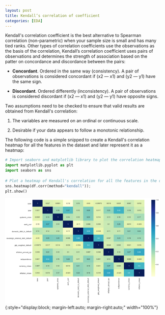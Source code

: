 ```yaml
---
layout: post
title: Kendall’s correlation of coefficient
categories: [EDA]
---
```


Kendall's correlation coefficient is the best alternative to Spearman correlation (non-parametric) when your sample size is small and has many tied ranks. Other types of correlation coefficients use the observations as the basis of the correlation, Kendall’s correlation coefficient uses pairs of observations and determines the strength of association based on the patter on concordance and discordance between the pairs:

* **Concordant**. Ordered in the same way (consistency). A pair of observations is considered concordant if (x2 — x1) and (y2 — y1) have the same sign.

* **Discordant**. Ordered differently (inconsistency). A pair of observations is considered discordant if (x2 — x1) and (y2 — y1) have opposite signs.

Two assumptions need to be checked to ensure that valid results are obtained from Kendall's correlation:

1. The variables are measured on an ordinal or continuous scale.

2. Desirable if your data appears to follow a monotonic relationship.

The following code is a simple snipped to create a Kendall's correlation heatmap for all the features in the dataset and later represent it as a heatmap:

```python
# Import seaborn and matplotlib library to plot the correlation heatmap
import matplotlib.pyplot as plt
import seaborn as sns

# Plot a heatmap of Kendall's correlation for all the features in the dataset
sns.heatmap(df.corr(method="kendall"));
plt.show()
```

![placeholder](/images/kendall_heatmap.png){:style="display:block; margin-left:auto; margin-right:auto;"  width="100%"}